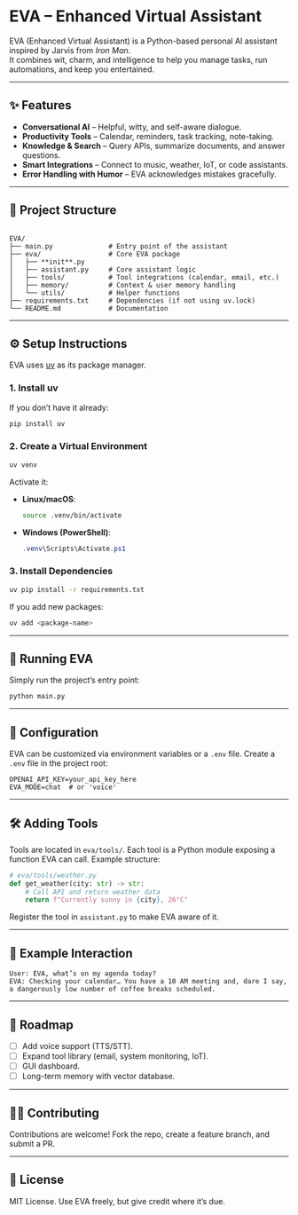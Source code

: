 # EVA – Enhanced Virtual Assistant

EVA (Enhanced Virtual Assistant) is a Python-based personal AI assistant inspired by Jarvis from _Iron Man_.  
It combines wit, charm, and intelligence to help you manage tasks, run automations, and keep you entertained.

---

## ✨ Features

- **Conversational AI** – Helpful, witty, and self-aware dialogue.
- **Productivity Tools** – Calendar, reminders, task tracking, note-taking.
- **Knowledge & Search** – Query APIs, summarize documents, and answer questions.
- **Smart Integrations** – Connect to music, weather, IoT, or code assistants.
- **Error Handling with Humor** – EVA acknowledges mistakes gracefully.

---

## 📂 Project Structure

```

EVA/
├── main.py              # Entry point of the assistant
├── eva/                 # Core EVA package
│   ├── **init**.py
│   ├── assistant.py     # Core assistant logic
│   ├── tools/           # Tool integrations (calendar, email, etc.)
│   ├── memory/          # Context & user memory handling
│   └── utils/           # Helper functions
├── requirements.txt     # Dependencies (if not using uv.lock)
└── README.md            # Documentation

```

---

## ⚙️ Setup Instructions

EVA uses [uv](https://docs.astral.sh/uv/) as its package manager.

### 1. Install uv

If you don’t have it already:

```bash
pip install uv
```

### 2. Create a Virtual Environment

```bash
uv venv
```

Activate it:

- **Linux/macOS**:

  ```bash
  source .venv/bin/activate
  ```

- **Windows (PowerShell)**:

  ```powershell
  .venv\Scripts\Activate.ps1
  ```

### 3. Install Dependencies

```bash
uv pip install -r requirements.txt
```

If you add new packages:

```bash
uv add <package-name>
```

---

## 🚀 Running EVA

Simply run the project’s entry point:

```bash
python main.py
```

---

## 🔧 Configuration

EVA can be customized via environment variables or a `.env` file.
Create a `.env` file in the project root:

```
OPENAI_API_KEY=your_api_key_here
EVA_MODE=chat  # or 'voice'
```

---

## 🛠 Adding Tools

Tools are located in `eva/tools/`. Each tool is a Python module exposing a function EVA can call.
Example structure:

```python
# eva/tools/weather.py
def get_weather(city: str) -> str:
    # Call API and return weather data
    return f"Currently sunny in {city}, 26°C"
```

Register the tool in `assistant.py` to make EVA aware of it.

---

## 🤖 Example Interaction

```text
User: EVA, what’s on my agenda today?
EVA: Checking your calendar… You have a 10 AM meeting and, dare I say, a dangerously low number of coffee breaks scheduled.
```

---

## 📌 Roadmap

- [ ] Add voice support (TTS/STT).
- [ ] Expand tool library (email, system monitoring, IoT).
- [ ] GUI dashboard.
- [ ] Long-term memory with vector database.

---

## 🧑‍💻 Contributing

Contributions are welcome! Fork the repo, create a feature branch, and submit a PR.

---

## 📜 License

MIT License. Use EVA freely, but give credit where it’s due.
